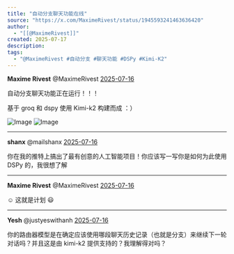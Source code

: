```yaml
---
title: "自动分支聊天功能在线"
source: "https://x.com/MaximeRivest/status/1945593241463636420"
author:
  - "[[@MaximeRivest]]"
created: 2025-07-17
description:
tags:
  - "@MaximeRivest #自动分支 #聊天功能 #DSPy #Kimi-K2"
---
```

**Maxime Rivest** @MaximeRivest [2025-07-16](https://x.com/MaximeRivest/status/1945593241463636420)

  
自动分支聊天功能正在运行！！！

基于 groq 和 dspy 使用 Kimi-k2 构建而成 ：）

![Image](https://pbs.twimg.com/media/GwAilidXUAIDdWJ?format=jpg&name=large) ![Image](https://pbs.twimg.com/media/GwAirsIW0AE0_Tv?format=jpg&name=large)

---

**shanx** @mailshanx [2025-07-16](https://x.com/mailshanx/status/1945598237806854504)

  
你在我的推特上搞出了最有创意的人工智能项目！你应该写一写你是如何为此使用 DSPy 的，我很想了解

---

**Maxime Rivest** @MaximeRivest [2025-07-16](https://x.com/MaximeRivest/status/1945601587868545405)

  
☺️ 这就是计划 😃

---

**Yesh** @justyeswithanh [2025-07-16](https://x.com/justyeswithanh/status/1945601578527760843)

  
你的路由器模型是在确定应该使用哪段聊天历史记录（也就是分支）来继续下一轮对话吗？并且这是由 kimi-k2 提供支持的？我理解得对吗？
